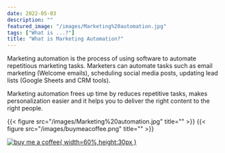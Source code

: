 ```yaml
---
date: 2022-05-03
description: ""
featured_image: "/images/Marketing%20automation.jpg"
tags: ["What is ...?"]
title: "What is Marketing Automation?"
---
```


Marketing automation is the process of using software to automate repetitious marketing tasks. Marketers can automate tasks such as email marketing (Welcome emails), scheduling social media posts, updating lead lists (Google Sheets and CRM tools).

Marketing automation frees up time by reduces repetitive tasks, makes personalization easier and it helps you to deliver the right content to the right people.

{{< figure src="/images/Marketing%20automation.jpg" title="" >}}
{{< figure src="/images/buymeacoffee.png" title="" >}}

[![buy me a coffee](/images/buymeacoffee.png){ width=60%,height:30px }](https://www.buymeacoffee.com/marketingbros)
